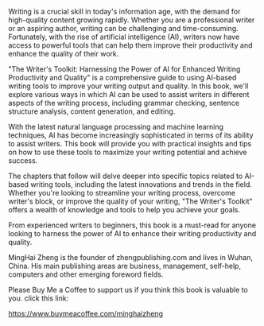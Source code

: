 
Writing is a crucial skill in today's information age, with the demand for high-quality content growing rapidly. Whether you are a professional writer or an aspiring author, writing can be challenging and time-consuming. Fortunately, with the rise of artificial intelligence (AI), writers now have access to powerful tools that can help them improve their productivity and enhance the quality of their work.

"The Writer's Toolkit: Harnessing the Power of AI for Enhanced Writing Productivity and Quality" is a comprehensive guide to using AI-based writing tools to improve your writing output and quality. In this book, we'll explore various ways in which AI can be used to assist writers in different aspects of the writing process, including grammar checking, sentence structure analysis, content generation, and editing.

With the latest natural language processing and machine learning techniques, AI has become increasingly sophisticated in terms of its ability to assist writers. This book will provide you with practical insights and tips on how to use these tools to maximize your writing potential and achieve success.

The chapters that follow will delve deeper into specific topics related to AI-based writing tools, including the latest innovations and trends in the field. Whether you're looking to streamline your writing process, overcome writer's block, or improve the quality of your writing, "The Writer's Toolkit" offers a wealth of knowledge and tools to help you achieve your goals.

From experienced writers to beginners, this book is a must-read for anyone looking to harness the power of AI to enhance their writing productivity and quality.

MingHai Zheng is the founder of zhengpublishing.com and lives in Wuhan, China. His main publishing areas are business, management, self-help, computers and other emerging foreword fields.

Please Buy Me a Coffee to support us if you think this book is valuable to you. click this link:

https://www.buymeacoffee.com/minghaizheng
